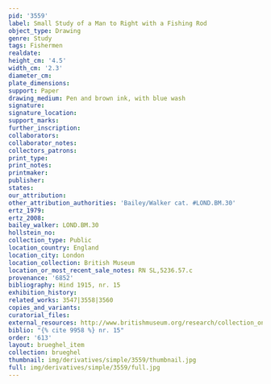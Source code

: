 ```yaml
---
pid: '3559'
label: Small Study of a Man to Right with a Fishing Rod
object_type: Drawing
genre: Study
tags: Fishermen
realdate: 
height_cm: '4.5'
width_cm: '2.3'
diameter_cm: 
plate_dimensions: 
support: Paper
drawing_medium: Pen and brown ink, with blue wash
signature: 
signature_location: 
support_marks: 
further_inscription: 
collaborators: 
collaborator_notes: 
collectors_patrons: 
print_type: 
print_notes: 
printmaker: 
publisher: 
states: 
our_attribution: 
other_attribution_authorities: 'Bailey/Walker cat. #LOND.BM.30'
ertz_1979: 
ertz_2008: 
bailey_walker: LOND.BM.30
hollstein_no: 
collection_type: Public
location_country: England
location_city: London
location_collection: British Museum
location_or_most_recent_sale_notes: RN SL,5236.57.c
provenance: '6852'
bibliography: Hind 1915, nr. 15
exhibition_history: 
related_works: 3547|3558|3560
copies_and_variants: 
curatorial_files: 
external_resources: http://www.britishmuseum.org/research/collection_online/collection_object_details.aspx?objectId=712301&partId=1&searchText=SL%2C5236.57.a&page=1
biblio: "{% cite 9958 %} nr. 15"
order: '613'
layout: brueghel_item
collection: brueghel
thumbnail: img/derivatives/simple/3559/thumbnail.jpg
full: img/derivatives/simple/3559/full.jpg
---
```

